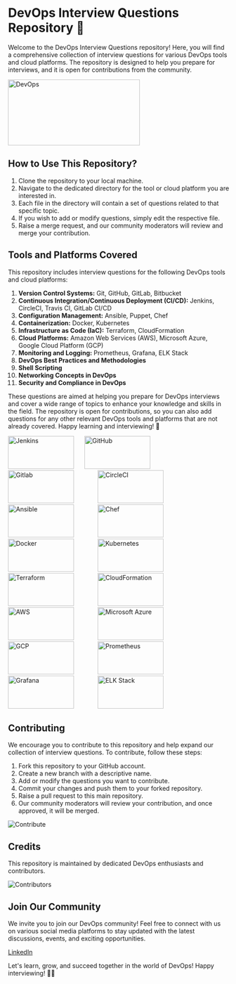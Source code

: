 # DevOps Interview Questions Repository 🚀

Welcome to the DevOps Interview Questions repository! Here, you will find a comprehensive collection of interview questions for various DevOps tools and cloud platforms. The repository is designed to help you prepare for interviews, and it is open for contributions from the community.

<img src="https://upload.wikimedia.org/wikipedia/commons/thumb/0/05/Devops-toolchain.svg/1280px-Devops-toolchain.svg.png" alt="DevOps" height="150" width="300">


## How to Use This Repository?

1. Clone the repository to your local machine.
2. Navigate to the dedicated directory for the tool or cloud platform you are interested in.
3. Each file in the directory will contain a set of questions related to that specific topic.
4. If you wish to add or modify questions, simply edit the respective file.
5. Raise a merge request, and our community moderators will review and merge your contribution.

## Tools and Platforms Covered

This repository includes interview questions for the following DevOps tools and cloud platforms:

1. **Version Control Systems:** Git, GitHub, GitLab, Bitbucket
2. **Continuous Integration/Continuous Deployment (CI/CD):** Jenkins, CircleCI, Travis CI, GitLab CI/CD
3. **Configuration Management:** Ansible, Puppet, Chef
4. **Containerization:** Docker, Kubernetes
5. **Infrastructure as Code (IaC):** Terraform, CloudFormation
6. **Cloud Platforms:** Amazon Web Services (AWS), Microsoft Azure, Google Cloud Platform (GCP)
7. **Monitoring and Logging:** Prometheus, Grafana, ELK Stack
8. **DevOps Best Practices and Methodologies**
9. **Shell Scripting**
10. **Networking Concepts in DevOps**
11. **Security and Compliance in DevOps**

These questions are aimed at helping you prepare for DevOps interviews and cover a wide range of topics to enhance your knowledge and skills in the field. The repository is open for contributions, so you can also add questions for any other relevant DevOps tools and platforms that are not already covered. Happy learning and interviewing! 🚀

<div style="display: inline-block; margin-right: 20px;">
<image src="https://assets.stickpng.com/images/62a73678223343fbc2207cef.png" alt="Jenkins" height="75" width="150"></img>
</div>
<div style="display: inline-block; margin-right: 50px;">
<image src="https://git-scm.com/images/logos/downloads/Git-Logo-2Color.png" alt="GitHub" height="75" width="150"></img>
</div>
<div style="display: inline-block; margin-right: 50px;">
<image src="https://upload.wikimedia.org/wikipedia/commons/thumb/e/e1/GitLab_logo.svg/2560px-GitLab_logo.svg.png" alt="Gitlab" height="75" width="150"></img>
</div>
<div style="display: inline-block; margin-right: 50px;">
<image src="https://cdn.icon-icons.com/icons2/2699/PNG/512/circleci_logo_icon_168423.png" alt="CircleCI" height="75" width="150">
</div>
<div style="display: inline-block; margin-right: 50px;">
<image src="https://upload.wikimedia.org/wikipedia/commons/0/05/Ansible_Logo.png" alt="Ansible" height="75" width="150">
</div>
<div style="display: inline-block; margin-right: 50px;">
<image src="https://datanextsolutions.com/wp-content/uploads/2017/12/chef-logo.png" alt="Chef" height="75" width="150">
</div>
<div style="display: inline-block; margin-right: 50px;">
<image src="https://upload.wikimedia.org/wikipedia/commons/7/79/Docker_%28container_engine%29_logo.png" alt="Docker" height="75" width="150">
</div>
<div style="display: inline-block; margin-right: 50px;">
<image src="https://kubernetes.io/images/kubernetes-horizontal-color.png" alt="Kubernetes" height="75" width="150">
</div>
<div style="display: inline-block; margin-right: 50px;">
<image src="https://boxboat.com/2020/02/04/writing-a-custom-terraform-provider/featured.png" alt="Terraform" height="75" width="150">
</div>
<div style="display: inline-block; margin-right: 50px;">
<image src="https://i0.wp.com/foxutech.com/wp-content/uploads/2017/09/AWS-CloudFormation-1.png?fit=640%2C366&ssl=1" alt="CloudFormation" height="75" width="150">
</div>
<div style="display: inline-block; margin-right: 50px;">
<image src="https://upload.wikimedia.org/wikipedia/commons/thumb/9/93/Amazon_Web_Services_Logo.svg/1024px-Amazon_Web_Services_Logo.svg.png" alt="AWS" height="75" width="150">
</div>
<div style="display: inline-block; margin-right: 50px;">
<image src="https://upload.wikimedia.org/wikipedia/commons/thumb/a/a8/Microsoft_Azure_Logo.svg/1200px-Microsoft_Azure_Logo.svg.png" alt="Microsoft Azure" height="75" width="150">
</div>
<div style="display: inline-block; margin-right: 50px;">
<image src="https://upload.wikimedia.org/wikipedia/commons/thumb/5/51/Google_Cloud_logo.svg/2560px-Google_Cloud_logo.svg.png" alt="GCP" height="75" width="150">
</div>
<div style="display: inline-block; margin-right: 50px;">
<image src="https://res.cloudinary.com/dfg89e6oo/image/upload/c_fit,f_auto,h_450,w_750/v1626342444/y6cbyl4iky21q4lszbaq.svg" alt="Prometheus" height="75" width="150">
</div>
<div style="display: inline-block; margin-right: 50px;">
<image src="https://blog.knoldus.com/wp-content/uploads/2020/06/feature-image-prometheus.png" alt="Grafana" height="75" width="150">
</div>
<div style="display: inline-block; margin-right: 50px;">
<image src="https://www.seekpng.com/png/detail/221-2211816_elk-stack-logo.png" alt="ELK Stack" height="75" width="150">
</div>

## Contributing

We encourage you to contribute to this repository and help expand our collection of interview questions. To contribute, follow these steps:

1. Fork this repository to your GitHub account.
2. Create a new branch with a descriptive name.
3. Add or modify the questions you want to contribute.
4. Commit your changes and push them to your forked repository.
5. Raise a pull request to this main repository.
6. Our community moderators will review your contribution, and once approved, it will be merged.

![Contribute](https://i.imgur.com/1PCelS1.png)

## Credits

This repository is maintained by dedicated DevOps enthusiasts and contributors.

![Contributors](https://i.imgur.com/VkypHMb.png)

## Join Our Community

We invite you to join our DevOps community! Feel free to connect with us on various social media platforms to stay updated with the latest discussions, events, and exciting opportunities.

<a href="https://www.linkedin.com/in/aman-devops/"> LinkedIn </a>

Let's learn, grow, and succeed together in the world of DevOps! Happy interviewing! 🌟🎉
